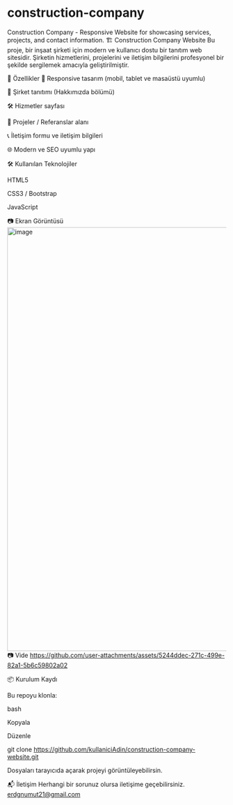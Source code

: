 
# construction-company
Construction Company - Responsive Website for showcasing services, projects, and contact information.
🏗️ Construction Company Website
Bu proje, bir inşaat şirketi için modern ve kullanıcı dostu bir tanıtım web sitesidir.
Şirketin hizmetlerini, projelerini ve iletişim bilgilerini profesyonel bir şekilde sergilemek amacıyla geliştirilmiştir.

🚀 Özellikler
📱 Responsive tasarım (mobil, tablet ve masaüstü uyumlu)

🏢 Şirket tanıtımı (Hakkımızda bölümü)

🛠️ Hizmetler sayfası

📂 Projeler / Referanslar alanı

📞 İletişim formu ve iletişim bilgileri

🌐 Modern ve SEO uyumlu yapı

🛠️ Kullanılan Teknolojiler

HTML5

CSS3 / Bootstrap

JavaScript

📷 Ekran Görüntüsü
<img width="1901" height="972" alt="image" src="https://github.com/user-attachments/assets/b69e9c83-0d2f-4554-8bd6-60f35c1d6d82" />
📷 Vide 
https://github.com/user-attachments/assets/5244ddec-271c-499e-82a1-5b6c59802a02

📦 Kurulum Kaydı 

Bu repoyu klonla:

bash

Kopyala

Düzenle

git clone https://github.com/kullaniciAdin/construction-company-website.git

Dosyaları tarayıcıda açarak projeyi görüntüleyebilirsin.

📬 İletişim
Herhangi bir sorunuz olursa iletişime geçebilirsiniz.
erdgnumut21@gmail.com
